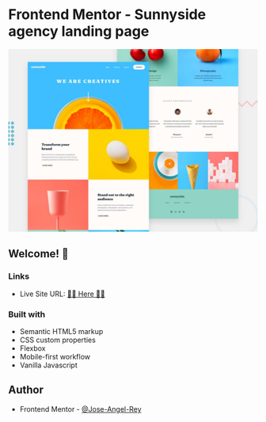 # Frontend Mentor - Sunnyside agency landing page

![Design preview for the Sunnyside agency landing page coding challenge](./design/desktop-preview.jpg)

## Welcome! 👋

### Links

- Live Site URL: [🚀🚀 Here 🚀🚀](#)

### Built with

- Semantic HTML5 markup
- CSS custom properties
- Flexbox
- Mobile-first workflow
- Vanilla Javascript

## Author

- Frontend Mentor - [@Jose-Angel-Rey](https://www.frontendmentor.io/profile/Jose-Angel-Rey)